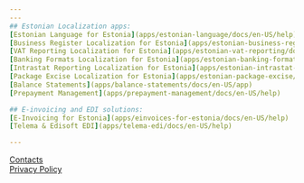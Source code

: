 ```yaml
---
---
## Estonian Localization apps:
[Estonian Language for Estonia](apps/estonian-language/docs/en-US/help)  
[Business Register Localization for Estonia](apps/estonian-business-register/docs/en-US/help)  
[VAT Reporting Localization for Estonia](apps/estonian-vat-reporting/docs/en-US/help)  
[Banking Formats Localization for Estonia](apps/estonian-banking-formats/docs/en-US/help)  
[Intrastat Reporting Localization for Estonia](apps/estonian-intrastat-reporting/docs/en-US/help)  
[Package Excise Localization for Estonia](apps/estonian-package-excise/docs/en-US/help)  
[Balance Statements](apps/balance-statements/docs/en-US/app)  
[Prepayment Management](apps/prepayment-management/docs/en-US/help)  

## E-invoicing and EDI solutions:
[E-Invoicing for Estonia](apps/einvoices-for-estonia/docs/en-US/help)  
[Telema & Edisoft EDI](apps/telema-edi/docs/en-US/help)

---
```


[Contacts](docs/en-us/contacts.md)  
[Privacy Policy](docs/en-us/privacy.md)

